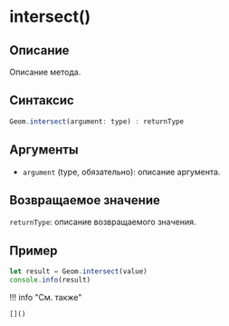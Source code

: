 # intersect()

## Описание
Описание метода.

## Синтаксис
```javascript
Geom.intersect(argument: type) : returnType
```

## Аргументы
- `argument` (type, обязательно): описание аргумента.

## Возвращаемое значение
`returnType`: описание возвращаемого значения.

## Пример
```javascript linenums="1"
let result = Geom.intersect(value)
console.info(result)
```

!!! info "См. также"

    []()

